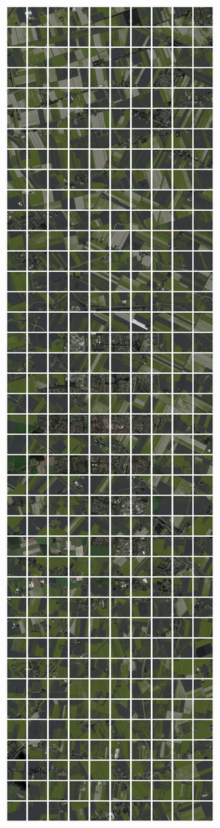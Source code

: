 <html>
<div>
<img src="https://github.com/HakkaTjakka/NL_TILE_MAP/blob/main/18/620/-1064/r.6200.-10640.png" height="44" width="44">
<img src="https://github.com/HakkaTjakka/NL_TILE_MAP/blob/main/18/620/-1064/r.6201.-10640.png" height="44" width="44">
<img src="https://github.com/HakkaTjakka/NL_TILE_MAP/blob/main/18/620/-1064/r.6202.-10640.png" height="44" width="44">
<img src="https://github.com/HakkaTjakka/NL_TILE_MAP/blob/main/18/620/-1064/r.6203.-10640.png" height="44" width="44">
<img src="https://github.com/HakkaTjakka/NL_TILE_MAP/blob/main/18/620/-1064/r.6204.-10640.png" height="44" width="44">
<img src="https://github.com/HakkaTjakka/NL_TILE_MAP/blob/main/18/620/-1064/r.6205.-10640.png" height="44" width="44">
<img src="https://github.com/HakkaTjakka/NL_TILE_MAP/blob/main/18/620/-1064/r.6206.-10640.png" height="44" width="44">
<img src="https://github.com/HakkaTjakka/NL_TILE_MAP/blob/main/18/620/-1064/r.6207.-10640.png" height="44" width="44">
<img src="https://github.com/HakkaTjakka/NL_TILE_MAP/blob/main/18/620/-1064/r.6208.-10640.png" height="44" width="44">
<img src="https://github.com/HakkaTjakka/NL_TILE_MAP/blob/main/18/620/-1064/r.6209.-10640.png" height="44" width="44">
<img src="https://github.com/HakkaTjakka/NL_TILE_MAP/blob/main/18/621/-1064/r.6210.-10640.png" height="44" width="44">
<img src="https://github.com/HakkaTjakka/NL_TILE_MAP/blob/main/18/621/-1064/r.6211.-10640.png" height="44" width="44">
<img src="https://github.com/HakkaTjakka/NL_TILE_MAP/blob/main/18/621/-1064/r.6212.-10640.png" height="44" width="44">
<img src="https://github.com/HakkaTjakka/NL_TILE_MAP/blob/main/18/621/-1064/r.6213.-10640.png" height="44" width="44">
<img src="https://github.com/HakkaTjakka/NL_TILE_MAP/blob/main/18/621/-1064/r.6214.-10640.png" height="44" width="44">
<img src="https://github.com/HakkaTjakka/NL_TILE_MAP/blob/main/18/621/-1064/r.6215.-10640.png" height="44" width="44">
<img src="https://github.com/HakkaTjakka/NL_TILE_MAP/blob/main/18/621/-1064/r.6216.-10640.png" height="44" width="44">
<img src="https://github.com/HakkaTjakka/NL_TILE_MAP/blob/main/18/621/-1064/r.6217.-10640.png" height="44" width="44">
<img src="https://github.com/HakkaTjakka/NL_TILE_MAP/blob/main/18/621/-1064/r.6218.-10640.png" height="44" width="44">
<img src="https://github.com/HakkaTjakka/NL_TILE_MAP/blob/main/18/621/-1064/r.6219.-10640.png" height="44" width="44">
<br>
<img src="https://github.com/HakkaTjakka/NL_TILE_MAP/blob/main/18/620/-1064/r.6200.-10639.png" height="44" width="44">
<img src="https://github.com/HakkaTjakka/NL_TILE_MAP/blob/main/18/620/-1064/r.6201.-10639.png" height="44" width="44">
<img src="https://github.com/HakkaTjakka/NL_TILE_MAP/blob/main/18/620/-1064/r.6202.-10639.png" height="44" width="44">
<img src="https://github.com/HakkaTjakka/NL_TILE_MAP/blob/main/18/620/-1064/r.6203.-10639.png" height="44" width="44">
<img src="https://github.com/HakkaTjakka/NL_TILE_MAP/blob/main/18/620/-1064/r.6204.-10639.png" height="44" width="44">
<img src="https://github.com/HakkaTjakka/NL_TILE_MAP/blob/main/18/620/-1064/r.6205.-10639.png" height="44" width="44">
<img src="https://github.com/HakkaTjakka/NL_TILE_MAP/blob/main/18/620/-1064/r.6206.-10639.png" height="44" width="44">
<img src="https://github.com/HakkaTjakka/NL_TILE_MAP/blob/main/18/620/-1064/r.6207.-10639.png" height="44" width="44">
<img src="https://github.com/HakkaTjakka/NL_TILE_MAP/blob/main/18/620/-1064/r.6208.-10639.png" height="44" width="44">
<img src="https://github.com/HakkaTjakka/NL_TILE_MAP/blob/main/18/620/-1064/r.6209.-10639.png" height="44" width="44">
<img src="https://github.com/HakkaTjakka/NL_TILE_MAP/blob/main/18/621/-1064/r.6210.-10639.png" height="44" width="44">
<img src="https://github.com/HakkaTjakka/NL_TILE_MAP/blob/main/18/621/-1064/r.6211.-10639.png" height="44" width="44">
<img src="https://github.com/HakkaTjakka/NL_TILE_MAP/blob/main/18/621/-1064/r.6212.-10639.png" height="44" width="44">
<img src="https://github.com/HakkaTjakka/NL_TILE_MAP/blob/main/18/621/-1064/r.6213.-10639.png" height="44" width="44">
<img src="https://github.com/HakkaTjakka/NL_TILE_MAP/blob/main/18/621/-1064/r.6214.-10639.png" height="44" width="44">
<img src="https://github.com/HakkaTjakka/NL_TILE_MAP/blob/main/18/621/-1064/r.6215.-10639.png" height="44" width="44">
<img src="https://github.com/HakkaTjakka/NL_TILE_MAP/blob/main/18/621/-1064/r.6216.-10639.png" height="44" width="44">
<img src="https://github.com/HakkaTjakka/NL_TILE_MAP/blob/main/18/621/-1064/r.6217.-10639.png" height="44" width="44">
<img src="https://github.com/HakkaTjakka/NL_TILE_MAP/blob/main/18/621/-1064/r.6218.-10639.png" height="44" width="44">
<img src="https://github.com/HakkaTjakka/NL_TILE_MAP/blob/main/18/621/-1064/r.6219.-10639.png" height="44" width="44">
<br>
<img src="https://github.com/HakkaTjakka/NL_TILE_MAP/blob/main/18/620/-1064/r.6200.-10638.png" height="44" width="44">
<img src="https://github.com/HakkaTjakka/NL_TILE_MAP/blob/main/18/620/-1064/r.6201.-10638.png" height="44" width="44">
<img src="https://github.com/HakkaTjakka/NL_TILE_MAP/blob/main/18/620/-1064/r.6202.-10638.png" height="44" width="44">
<img src="https://github.com/HakkaTjakka/NL_TILE_MAP/blob/main/18/620/-1064/r.6203.-10638.png" height="44" width="44">
<img src="https://github.com/HakkaTjakka/NL_TILE_MAP/blob/main/18/620/-1064/r.6204.-10638.png" height="44" width="44">
<img src="https://github.com/HakkaTjakka/NL_TILE_MAP/blob/main/18/620/-1064/r.6205.-10638.png" height="44" width="44">
<img src="https://github.com/HakkaTjakka/NL_TILE_MAP/blob/main/18/620/-1064/r.6206.-10638.png" height="44" width="44">
<img src="https://github.com/HakkaTjakka/NL_TILE_MAP/blob/main/18/620/-1064/r.6207.-10638.png" height="44" width="44">
<img src="https://github.com/HakkaTjakka/NL_TILE_MAP/blob/main/18/620/-1064/r.6208.-10638.png" height="44" width="44">
<img src="https://github.com/HakkaTjakka/NL_TILE_MAP/blob/main/18/620/-1064/r.6209.-10638.png" height="44" width="44">
<img src="https://github.com/HakkaTjakka/NL_TILE_MAP/blob/main/18/621/-1064/r.6210.-10638.png" height="44" width="44">
<img src="https://github.com/HakkaTjakka/NL_TILE_MAP/blob/main/18/621/-1064/r.6211.-10638.png" height="44" width="44">
<img src="https://github.com/HakkaTjakka/NL_TILE_MAP/blob/main/18/621/-1064/r.6212.-10638.png" height="44" width="44">
<img src="https://github.com/HakkaTjakka/NL_TILE_MAP/blob/main/18/621/-1064/r.6213.-10638.png" height="44" width="44">
<img src="https://github.com/HakkaTjakka/NL_TILE_MAP/blob/main/18/621/-1064/r.6214.-10638.png" height="44" width="44">
<img src="https://github.com/HakkaTjakka/NL_TILE_MAP/blob/main/18/621/-1064/r.6215.-10638.png" height="44" width="44">
<img src="https://github.com/HakkaTjakka/NL_TILE_MAP/blob/main/18/621/-1064/r.6216.-10638.png" height="44" width="44">
<img src="https://github.com/HakkaTjakka/NL_TILE_MAP/blob/main/18/621/-1064/r.6217.-10638.png" height="44" width="44">
<img src="https://github.com/HakkaTjakka/NL_TILE_MAP/blob/main/18/621/-1064/r.6218.-10638.png" height="44" width="44">
<img src="https://github.com/HakkaTjakka/NL_TILE_MAP/blob/main/18/621/-1064/r.6219.-10638.png" height="44" width="44">
<br>
<img src="https://github.com/HakkaTjakka/NL_TILE_MAP/blob/main/18/620/-1064/r.6200.-10637.png" height="44" width="44">
<img src="https://github.com/HakkaTjakka/NL_TILE_MAP/blob/main/18/620/-1064/r.6201.-10637.png" height="44" width="44">
<img src="https://github.com/HakkaTjakka/NL_TILE_MAP/blob/main/18/620/-1064/r.6202.-10637.png" height="44" width="44">
<img src="https://github.com/HakkaTjakka/NL_TILE_MAP/blob/main/18/620/-1064/r.6203.-10637.png" height="44" width="44">
<img src="https://github.com/HakkaTjakka/NL_TILE_MAP/blob/main/18/620/-1064/r.6204.-10637.png" height="44" width="44">
<img src="https://github.com/HakkaTjakka/NL_TILE_MAP/blob/main/18/620/-1064/r.6205.-10637.png" height="44" width="44">
<img src="https://github.com/HakkaTjakka/NL_TILE_MAP/blob/main/18/620/-1064/r.6206.-10637.png" height="44" width="44">
<img src="https://github.com/HakkaTjakka/NL_TILE_MAP/blob/main/18/620/-1064/r.6207.-10637.png" height="44" width="44">
<img src="https://github.com/HakkaTjakka/NL_TILE_MAP/blob/main/18/620/-1064/r.6208.-10637.png" height="44" width="44">
<img src="https://github.com/HakkaTjakka/NL_TILE_MAP/blob/main/18/620/-1064/r.6209.-10637.png" height="44" width="44">
<img src="https://github.com/HakkaTjakka/NL_TILE_MAP/blob/main/18/621/-1064/r.6210.-10637.png" height="44" width="44">
<img src="https://github.com/HakkaTjakka/NL_TILE_MAP/blob/main/18/621/-1064/r.6211.-10637.png" height="44" width="44">
<img src="https://github.com/HakkaTjakka/NL_TILE_MAP/blob/main/18/621/-1064/r.6212.-10637.png" height="44" width="44">
<img src="https://github.com/HakkaTjakka/NL_TILE_MAP/blob/main/18/621/-1064/r.6213.-10637.png" height="44" width="44">
<img src="https://github.com/HakkaTjakka/NL_TILE_MAP/blob/main/18/621/-1064/r.6214.-10637.png" height="44" width="44">
<img src="https://github.com/HakkaTjakka/NL_TILE_MAP/blob/main/18/621/-1064/r.6215.-10637.png" height="44" width="44">
<img src="https://github.com/HakkaTjakka/NL_TILE_MAP/blob/main/18/621/-1064/r.6216.-10637.png" height="44" width="44">
<img src="https://github.com/HakkaTjakka/NL_TILE_MAP/blob/main/18/621/-1064/r.6217.-10637.png" height="44" width="44">
<img src="https://github.com/HakkaTjakka/NL_TILE_MAP/blob/main/18/621/-1064/r.6218.-10637.png" height="44" width="44">
<img src="https://github.com/HakkaTjakka/NL_TILE_MAP/blob/main/18/621/-1064/r.6219.-10637.png" height="44" width="44">
<br>
<img src="https://github.com/HakkaTjakka/NL_TILE_MAP/blob/main/18/620/-1064/r.6200.-10636.png" height="44" width="44">
<img src="https://github.com/HakkaTjakka/NL_TILE_MAP/blob/main/18/620/-1064/r.6201.-10636.png" height="44" width="44">
<img src="https://github.com/HakkaTjakka/NL_TILE_MAP/blob/main/18/620/-1064/r.6202.-10636.png" height="44" width="44">
<img src="https://github.com/HakkaTjakka/NL_TILE_MAP/blob/main/18/620/-1064/r.6203.-10636.png" height="44" width="44">
<img src="https://github.com/HakkaTjakka/NL_TILE_MAP/blob/main/18/620/-1064/r.6204.-10636.png" height="44" width="44">
<img src="https://github.com/HakkaTjakka/NL_TILE_MAP/blob/main/18/620/-1064/r.6205.-10636.png" height="44" width="44">
<img src="https://github.com/HakkaTjakka/NL_TILE_MAP/blob/main/18/620/-1064/r.6206.-10636.png" height="44" width="44">
<img src="https://github.com/HakkaTjakka/NL_TILE_MAP/blob/main/18/620/-1064/r.6207.-10636.png" height="44" width="44">
<img src="https://github.com/HakkaTjakka/NL_TILE_MAP/blob/main/18/620/-1064/r.6208.-10636.png" height="44" width="44">
<img src="https://github.com/HakkaTjakka/NL_TILE_MAP/blob/main/18/620/-1064/r.6209.-10636.png" height="44" width="44">
<img src="https://github.com/HakkaTjakka/NL_TILE_MAP/blob/main/18/621/-1064/r.6210.-10636.png" height="44" width="44">
<img src="https://github.com/HakkaTjakka/NL_TILE_MAP/blob/main/18/621/-1064/r.6211.-10636.png" height="44" width="44">
<img src="https://github.com/HakkaTjakka/NL_TILE_MAP/blob/main/18/621/-1064/r.6212.-10636.png" height="44" width="44">
<img src="https://github.com/HakkaTjakka/NL_TILE_MAP/blob/main/18/621/-1064/r.6213.-10636.png" height="44" width="44">
<img src="https://github.com/HakkaTjakka/NL_TILE_MAP/blob/main/18/621/-1064/r.6214.-10636.png" height="44" width="44">
<img src="https://github.com/HakkaTjakka/NL_TILE_MAP/blob/main/18/621/-1064/r.6215.-10636.png" height="44" width="44">
<img src="https://github.com/HakkaTjakka/NL_TILE_MAP/blob/main/18/621/-1064/r.6216.-10636.png" height="44" width="44">
<img src="https://github.com/HakkaTjakka/NL_TILE_MAP/blob/main/18/621/-1064/r.6217.-10636.png" height="44" width="44">
<img src="https://github.com/HakkaTjakka/NL_TILE_MAP/blob/main/18/621/-1064/r.6218.-10636.png" height="44" width="44">
<img src="https://github.com/HakkaTjakka/NL_TILE_MAP/blob/main/18/621/-1064/r.6219.-10636.png" height="44" width="44">
<br>
<img src="https://github.com/HakkaTjakka/NL_TILE_MAP/blob/main/18/620/-1064/r.6200.-10635.png" height="44" width="44">
<img src="https://github.com/HakkaTjakka/NL_TILE_MAP/blob/main/18/620/-1064/r.6201.-10635.png" height="44" width="44">
<img src="https://github.com/HakkaTjakka/NL_TILE_MAP/blob/main/18/620/-1064/r.6202.-10635.png" height="44" width="44">
<img src="https://github.com/HakkaTjakka/NL_TILE_MAP/blob/main/18/620/-1064/r.6203.-10635.png" height="44" width="44">
<img src="https://github.com/HakkaTjakka/NL_TILE_MAP/blob/main/18/620/-1064/r.6204.-10635.png" height="44" width="44">
<img src="https://github.com/HakkaTjakka/NL_TILE_MAP/blob/main/18/620/-1064/r.6205.-10635.png" height="44" width="44">
<img src="https://github.com/HakkaTjakka/NL_TILE_MAP/blob/main/18/620/-1064/r.6206.-10635.png" height="44" width="44">
<img src="https://github.com/HakkaTjakka/NL_TILE_MAP/blob/main/18/620/-1064/r.6207.-10635.png" height="44" width="44">
<img src="https://github.com/HakkaTjakka/NL_TILE_MAP/blob/main/18/620/-1064/r.6208.-10635.png" height="44" width="44">
<img src="https://github.com/HakkaTjakka/NL_TILE_MAP/blob/main/18/620/-1064/r.6209.-10635.png" height="44" width="44">
<img src="https://github.com/HakkaTjakka/NL_TILE_MAP/blob/main/18/621/-1064/r.6210.-10635.png" height="44" width="44">
<img src="https://github.com/HakkaTjakka/NL_TILE_MAP/blob/main/18/621/-1064/r.6211.-10635.png" height="44" width="44">
<img src="https://github.com/HakkaTjakka/NL_TILE_MAP/blob/main/18/621/-1064/r.6212.-10635.png" height="44" width="44">
<img src="https://github.com/HakkaTjakka/NL_TILE_MAP/blob/main/18/621/-1064/r.6213.-10635.png" height="44" width="44">
<img src="https://github.com/HakkaTjakka/NL_TILE_MAP/blob/main/18/621/-1064/r.6214.-10635.png" height="44" width="44">
<img src="https://github.com/HakkaTjakka/NL_TILE_MAP/blob/main/18/621/-1064/r.6215.-10635.png" height="44" width="44">
<img src="https://github.com/HakkaTjakka/NL_TILE_MAP/blob/main/18/621/-1064/r.6216.-10635.png" height="44" width="44">
<img src="https://github.com/HakkaTjakka/NL_TILE_MAP/blob/main/18/621/-1064/r.6217.-10635.png" height="44" width="44">
<img src="https://github.com/HakkaTjakka/NL_TILE_MAP/blob/main/18/621/-1064/r.6218.-10635.png" height="44" width="44">
<img src="https://github.com/HakkaTjakka/NL_TILE_MAP/blob/main/18/621/-1064/r.6219.-10635.png" height="44" width="44">
<br>
<img src="https://github.com/HakkaTjakka/NL_TILE_MAP/blob/main/18/620/-1064/r.6200.-10634.png" height="44" width="44">
<img src="https://github.com/HakkaTjakka/NL_TILE_MAP/blob/main/18/620/-1064/r.6201.-10634.png" height="44" width="44">
<img src="https://github.com/HakkaTjakka/NL_TILE_MAP/blob/main/18/620/-1064/r.6202.-10634.png" height="44" width="44">
<img src="https://github.com/HakkaTjakka/NL_TILE_MAP/blob/main/18/620/-1064/r.6203.-10634.png" height="44" width="44">
<img src="https://github.com/HakkaTjakka/NL_TILE_MAP/blob/main/18/620/-1064/r.6204.-10634.png" height="44" width="44">
<img src="https://github.com/HakkaTjakka/NL_TILE_MAP/blob/main/18/620/-1064/r.6205.-10634.png" height="44" width="44">
<img src="https://github.com/HakkaTjakka/NL_TILE_MAP/blob/main/18/620/-1064/r.6206.-10634.png" height="44" width="44">
<img src="https://github.com/HakkaTjakka/NL_TILE_MAP/blob/main/18/620/-1064/r.6207.-10634.png" height="44" width="44">
<img src="https://github.com/HakkaTjakka/NL_TILE_MAP/blob/main/18/620/-1064/r.6208.-10634.png" height="44" width="44">
<img src="https://github.com/HakkaTjakka/NL_TILE_MAP/blob/main/18/620/-1064/r.6209.-10634.png" height="44" width="44">
<img src="https://github.com/HakkaTjakka/NL_TILE_MAP/blob/main/18/621/-1064/r.6210.-10634.png" height="44" width="44">
<img src="https://github.com/HakkaTjakka/NL_TILE_MAP/blob/main/18/621/-1064/r.6211.-10634.png" height="44" width="44">
<img src="https://github.com/HakkaTjakka/NL_TILE_MAP/blob/main/18/621/-1064/r.6212.-10634.png" height="44" width="44">
<img src="https://github.com/HakkaTjakka/NL_TILE_MAP/blob/main/18/621/-1064/r.6213.-10634.png" height="44" width="44">
<img src="https://github.com/HakkaTjakka/NL_TILE_MAP/blob/main/18/621/-1064/r.6214.-10634.png" height="44" width="44">
<img src="https://github.com/HakkaTjakka/NL_TILE_MAP/blob/main/18/621/-1064/r.6215.-10634.png" height="44" width="44">
<img src="https://github.com/HakkaTjakka/NL_TILE_MAP/blob/main/18/621/-1064/r.6216.-10634.png" height="44" width="44">
<img src="https://github.com/HakkaTjakka/NL_TILE_MAP/blob/main/18/621/-1064/r.6217.-10634.png" height="44" width="44">
<img src="https://github.com/HakkaTjakka/NL_TILE_MAP/blob/main/18/621/-1064/r.6218.-10634.png" height="44" width="44">
<img src="https://github.com/HakkaTjakka/NL_TILE_MAP/blob/main/18/621/-1064/r.6219.-10634.png" height="44" width="44">
<br>
<img src="https://github.com/HakkaTjakka/NL_TILE_MAP/blob/main/18/620/-1064/r.6200.-10633.png" height="44" width="44">
<img src="https://github.com/HakkaTjakka/NL_TILE_MAP/blob/main/18/620/-1064/r.6201.-10633.png" height="44" width="44">
<img src="https://github.com/HakkaTjakka/NL_TILE_MAP/blob/main/18/620/-1064/r.6202.-10633.png" height="44" width="44">
<img src="https://github.com/HakkaTjakka/NL_TILE_MAP/blob/main/18/620/-1064/r.6203.-10633.png" height="44" width="44">
<img src="https://github.com/HakkaTjakka/NL_TILE_MAP/blob/main/18/620/-1064/r.6204.-10633.png" height="44" width="44">
<img src="https://github.com/HakkaTjakka/NL_TILE_MAP/blob/main/18/620/-1064/r.6205.-10633.png" height="44" width="44">
<img src="https://github.com/HakkaTjakka/NL_TILE_MAP/blob/main/18/620/-1064/r.6206.-10633.png" height="44" width="44">
<img src="https://github.com/HakkaTjakka/NL_TILE_MAP/blob/main/18/620/-1064/r.6207.-10633.png" height="44" width="44">
<img src="https://github.com/HakkaTjakka/NL_TILE_MAP/blob/main/18/620/-1064/r.6208.-10633.png" height="44" width="44">
<img src="https://github.com/HakkaTjakka/NL_TILE_MAP/blob/main/18/620/-1064/r.6209.-10633.png" height="44" width="44">
<img src="https://github.com/HakkaTjakka/NL_TILE_MAP/blob/main/18/621/-1064/r.6210.-10633.png" height="44" width="44">
<img src="https://github.com/HakkaTjakka/NL_TILE_MAP/blob/main/18/621/-1064/r.6211.-10633.png" height="44" width="44">
<img src="https://github.com/HakkaTjakka/NL_TILE_MAP/blob/main/18/621/-1064/r.6212.-10633.png" height="44" width="44">
<img src="https://github.com/HakkaTjakka/NL_TILE_MAP/blob/main/18/621/-1064/r.6213.-10633.png" height="44" width="44">
<img src="https://github.com/HakkaTjakka/NL_TILE_MAP/blob/main/18/621/-1064/r.6214.-10633.png" height="44" width="44">
<img src="https://github.com/HakkaTjakka/NL_TILE_MAP/blob/main/18/621/-1064/r.6215.-10633.png" height="44" width="44">
<img src="https://github.com/HakkaTjakka/NL_TILE_MAP/blob/main/18/621/-1064/r.6216.-10633.png" height="44" width="44">
<img src="https://github.com/HakkaTjakka/NL_TILE_MAP/blob/main/18/621/-1064/r.6217.-10633.png" height="44" width="44">
<img src="https://github.com/HakkaTjakka/NL_TILE_MAP/blob/main/18/621/-1064/r.6218.-10633.png" height="44" width="44">
<img src="https://github.com/HakkaTjakka/NL_TILE_MAP/blob/main/18/621/-1064/r.6219.-10633.png" height="44" width="44">
<br>
<img src="https://github.com/HakkaTjakka/NL_TILE_MAP/blob/main/18/620/-1064/r.6200.-10632.png" height="44" width="44">
<img src="https://github.com/HakkaTjakka/NL_TILE_MAP/blob/main/18/620/-1064/r.6201.-10632.png" height="44" width="44">
<img src="https://github.com/HakkaTjakka/NL_TILE_MAP/blob/main/18/620/-1064/r.6202.-10632.png" height="44" width="44">
<img src="https://github.com/HakkaTjakka/NL_TILE_MAP/blob/main/18/620/-1064/r.6203.-10632.png" height="44" width="44">
<img src="https://github.com/HakkaTjakka/NL_TILE_MAP/blob/main/18/620/-1064/r.6204.-10632.png" height="44" width="44">
<img src="https://github.com/HakkaTjakka/NL_TILE_MAP/blob/main/18/620/-1064/r.6205.-10632.png" height="44" width="44">
<img src="https://github.com/HakkaTjakka/NL_TILE_MAP/blob/main/18/620/-1064/r.6206.-10632.png" height="44" width="44">
<img src="https://github.com/HakkaTjakka/NL_TILE_MAP/blob/main/18/620/-1064/r.6207.-10632.png" height="44" width="44">
<img src="https://github.com/HakkaTjakka/NL_TILE_MAP/blob/main/18/620/-1064/r.6208.-10632.png" height="44" width="44">
<img src="https://github.com/HakkaTjakka/NL_TILE_MAP/blob/main/18/620/-1064/r.6209.-10632.png" height="44" width="44">
<img src="https://github.com/HakkaTjakka/NL_TILE_MAP/blob/main/18/621/-1064/r.6210.-10632.png" height="44" width="44">
<img src="https://github.com/HakkaTjakka/NL_TILE_MAP/blob/main/18/621/-1064/r.6211.-10632.png" height="44" width="44">
<img src="https://github.com/HakkaTjakka/NL_TILE_MAP/blob/main/18/621/-1064/r.6212.-10632.png" height="44" width="44">
<img src="https://github.com/HakkaTjakka/NL_TILE_MAP/blob/main/18/621/-1064/r.6213.-10632.png" height="44" width="44">
<img src="https://github.com/HakkaTjakka/NL_TILE_MAP/blob/main/18/621/-1064/r.6214.-10632.png" height="44" width="44">
<img src="https://github.com/HakkaTjakka/NL_TILE_MAP/blob/main/18/621/-1064/r.6215.-10632.png" height="44" width="44">
<img src="https://github.com/HakkaTjakka/NL_TILE_MAP/blob/main/18/621/-1064/r.6216.-10632.png" height="44" width="44">
<img src="https://github.com/HakkaTjakka/NL_TILE_MAP/blob/main/18/621/-1064/r.6217.-10632.png" height="44" width="44">
<img src="https://github.com/HakkaTjakka/NL_TILE_MAP/blob/main/18/621/-1064/r.6218.-10632.png" height="44" width="44">
<img src="https://github.com/HakkaTjakka/NL_TILE_MAP/blob/main/18/621/-1064/r.6219.-10632.png" height="44" width="44">
<br>
<img src="https://github.com/HakkaTjakka/NL_TILE_MAP/blob/main/18/620/-1064/r.6200.-10631.png" height="44" width="44">
<img src="https://github.com/HakkaTjakka/NL_TILE_MAP/blob/main/18/620/-1064/r.6201.-10631.png" height="44" width="44">
<img src="https://github.com/HakkaTjakka/NL_TILE_MAP/blob/main/18/620/-1064/r.6202.-10631.png" height="44" width="44">
<img src="https://github.com/HakkaTjakka/NL_TILE_MAP/blob/main/18/620/-1064/r.6203.-10631.png" height="44" width="44">
<img src="https://github.com/HakkaTjakka/NL_TILE_MAP/blob/main/18/620/-1064/r.6204.-10631.png" height="44" width="44">
<img src="https://github.com/HakkaTjakka/NL_TILE_MAP/blob/main/18/620/-1064/r.6205.-10631.png" height="44" width="44">
<img src="https://github.com/HakkaTjakka/NL_TILE_MAP/blob/main/18/620/-1064/r.6206.-10631.png" height="44" width="44">
<img src="https://github.com/HakkaTjakka/NL_TILE_MAP/blob/main/18/620/-1064/r.6207.-10631.png" height="44" width="44">
<img src="https://github.com/HakkaTjakka/NL_TILE_MAP/blob/main/18/620/-1064/r.6208.-10631.png" height="44" width="44">
<img src="https://github.com/HakkaTjakka/NL_TILE_MAP/blob/main/18/620/-1064/r.6209.-10631.png" height="44" width="44">
<img src="https://github.com/HakkaTjakka/NL_TILE_MAP/blob/main/18/621/-1064/r.6210.-10631.png" height="44" width="44">
<img src="https://github.com/HakkaTjakka/NL_TILE_MAP/blob/main/18/621/-1064/r.6211.-10631.png" height="44" width="44">
<img src="https://github.com/HakkaTjakka/NL_TILE_MAP/blob/main/18/621/-1064/r.6212.-10631.png" height="44" width="44">
<img src="https://github.com/HakkaTjakka/NL_TILE_MAP/blob/main/18/621/-1064/r.6213.-10631.png" height="44" width="44">
<img src="https://github.com/HakkaTjakka/NL_TILE_MAP/blob/main/18/621/-1064/r.6214.-10631.png" height="44" width="44">
<img src="https://github.com/HakkaTjakka/NL_TILE_MAP/blob/main/18/621/-1064/r.6215.-10631.png" height="44" width="44">
<img src="https://github.com/HakkaTjakka/NL_TILE_MAP/blob/main/18/621/-1064/r.6216.-10631.png" height="44" width="44">
<img src="https://github.com/HakkaTjakka/NL_TILE_MAP/blob/main/18/621/-1064/r.6217.-10631.png" height="44" width="44">
<img src="https://github.com/HakkaTjakka/NL_TILE_MAP/blob/main/18/621/-1064/r.6218.-10631.png" height="44" width="44">
<img src="https://github.com/HakkaTjakka/NL_TILE_MAP/blob/main/18/621/-1064/r.6219.-10631.png" height="44" width="44">
<br>
<img src="https://github.com/HakkaTjakka/NL_TILE_MAP/blob/main/18/620/-1063/r.6200.-10630.png" height="44" width="44">
<img src="https://github.com/HakkaTjakka/NL_TILE_MAP/blob/main/18/620/-1063/r.6201.-10630.png" height="44" width="44">
<img src="https://github.com/HakkaTjakka/NL_TILE_MAP/blob/main/18/620/-1063/r.6202.-10630.png" height="44" width="44">
<img src="https://github.com/HakkaTjakka/NL_TILE_MAP/blob/main/18/620/-1063/r.6203.-10630.png" height="44" width="44">
<img src="https://github.com/HakkaTjakka/NL_TILE_MAP/blob/main/18/620/-1063/r.6204.-10630.png" height="44" width="44">
<img src="https://github.com/HakkaTjakka/NL_TILE_MAP/blob/main/18/620/-1063/r.6205.-10630.png" height="44" width="44">
<img src="https://github.com/HakkaTjakka/NL_TILE_MAP/blob/main/18/620/-1063/r.6206.-10630.png" height="44" width="44">
<img src="https://github.com/HakkaTjakka/NL_TILE_MAP/blob/main/18/620/-1063/r.6207.-10630.png" height="44" width="44">
<img src="https://github.com/HakkaTjakka/NL_TILE_MAP/blob/main/18/620/-1063/r.6208.-10630.png" height="44" width="44">
<img src="https://github.com/HakkaTjakka/NL_TILE_MAP/blob/main/18/620/-1063/r.6209.-10630.png" height="44" width="44">
<img src="https://github.com/HakkaTjakka/NL_TILE_MAP/blob/main/18/621/-1063/r.6210.-10630.png" height="44" width="44">
<img src="https://github.com/HakkaTjakka/NL_TILE_MAP/blob/main/18/621/-1063/r.6211.-10630.png" height="44" width="44">
<img src="https://github.com/HakkaTjakka/NL_TILE_MAP/blob/main/18/621/-1063/r.6212.-10630.png" height="44" width="44">
<img src="https://github.com/HakkaTjakka/NL_TILE_MAP/blob/main/18/621/-1063/r.6213.-10630.png" height="44" width="44">
<img src="https://github.com/HakkaTjakka/NL_TILE_MAP/blob/main/18/621/-1063/r.6214.-10630.png" height="44" width="44">
<img src="https://github.com/HakkaTjakka/NL_TILE_MAP/blob/main/18/621/-1063/r.6215.-10630.png" height="44" width="44">
<img src="https://github.com/HakkaTjakka/NL_TILE_MAP/blob/main/18/621/-1063/r.6216.-10630.png" height="44" width="44">
<img src="https://github.com/HakkaTjakka/NL_TILE_MAP/blob/main/18/621/-1063/r.6217.-10630.png" height="44" width="44">
<img src="https://github.com/HakkaTjakka/NL_TILE_MAP/blob/main/18/621/-1063/r.6218.-10630.png" height="44" width="44">
<img src="https://github.com/HakkaTjakka/NL_TILE_MAP/blob/main/18/621/-1063/r.6219.-10630.png" height="44" width="44">
<br>
<img src="https://github.com/HakkaTjakka/NL_TILE_MAP/blob/main/18/620/-1063/r.6200.-10629.png" height="44" width="44">
<img src="https://github.com/HakkaTjakka/NL_TILE_MAP/blob/main/18/620/-1063/r.6201.-10629.png" height="44" width="44">
<img src="https://github.com/HakkaTjakka/NL_TILE_MAP/blob/main/18/620/-1063/r.6202.-10629.png" height="44" width="44">
<img src="https://github.com/HakkaTjakka/NL_TILE_MAP/blob/main/18/620/-1063/r.6203.-10629.png" height="44" width="44">
<img src="https://github.com/HakkaTjakka/NL_TILE_MAP/blob/main/18/620/-1063/r.6204.-10629.png" height="44" width="44">
<img src="https://github.com/HakkaTjakka/NL_TILE_MAP/blob/main/18/620/-1063/r.6205.-10629.png" height="44" width="44">
<img src="https://github.com/HakkaTjakka/NL_TILE_MAP/blob/main/18/620/-1063/r.6206.-10629.png" height="44" width="44">
<img src="https://github.com/HakkaTjakka/NL_TILE_MAP/blob/main/18/620/-1063/r.6207.-10629.png" height="44" width="44">
<img src="https://github.com/HakkaTjakka/NL_TILE_MAP/blob/main/18/620/-1063/r.6208.-10629.png" height="44" width="44">
<img src="https://github.com/HakkaTjakka/NL_TILE_MAP/blob/main/18/620/-1063/r.6209.-10629.png" height="44" width="44">
<img src="https://github.com/HakkaTjakka/NL_TILE_MAP/blob/main/18/621/-1063/r.6210.-10629.png" height="44" width="44">
<img src="https://github.com/HakkaTjakka/NL_TILE_MAP/blob/main/18/621/-1063/r.6211.-10629.png" height="44" width="44">
<img src="https://github.com/HakkaTjakka/NL_TILE_MAP/blob/main/18/621/-1063/r.6212.-10629.png" height="44" width="44">
<img src="https://github.com/HakkaTjakka/NL_TILE_MAP/blob/main/18/621/-1063/r.6213.-10629.png" height="44" width="44">
<img src="https://github.com/HakkaTjakka/NL_TILE_MAP/blob/main/18/621/-1063/r.6214.-10629.png" height="44" width="44">
<img src="https://github.com/HakkaTjakka/NL_TILE_MAP/blob/main/18/621/-1063/r.6215.-10629.png" height="44" width="44">
<img src="https://github.com/HakkaTjakka/NL_TILE_MAP/blob/main/18/621/-1063/r.6216.-10629.png" height="44" width="44">
<img src="https://github.com/HakkaTjakka/NL_TILE_MAP/blob/main/18/621/-1063/r.6217.-10629.png" height="44" width="44">
<img src="https://github.com/HakkaTjakka/NL_TILE_MAP/blob/main/18/621/-1063/r.6218.-10629.png" height="44" width="44">
<img src="https://github.com/HakkaTjakka/NL_TILE_MAP/blob/main/18/621/-1063/r.6219.-10629.png" height="44" width="44">
<br>
<img src="https://github.com/HakkaTjakka/NL_TILE_MAP/blob/main/18/620/-1063/r.6200.-10628.png" height="44" width="44">
<img src="https://github.com/HakkaTjakka/NL_TILE_MAP/blob/main/18/620/-1063/r.6201.-10628.png" height="44" width="44">
<img src="https://github.com/HakkaTjakka/NL_TILE_MAP/blob/main/18/620/-1063/r.6202.-10628.png" height="44" width="44">
<img src="https://github.com/HakkaTjakka/NL_TILE_MAP/blob/main/18/620/-1063/r.6203.-10628.png" height="44" width="44">
<img src="https://github.com/HakkaTjakka/NL_TILE_MAP/blob/main/18/620/-1063/r.6204.-10628.png" height="44" width="44">
<img src="https://github.com/HakkaTjakka/NL_TILE_MAP/blob/main/18/620/-1063/r.6205.-10628.png" height="44" width="44">
<img src="https://github.com/HakkaTjakka/NL_TILE_MAP/blob/main/18/620/-1063/r.6206.-10628.png" height="44" width="44">
<img src="https://github.com/HakkaTjakka/NL_TILE_MAP/blob/main/18/620/-1063/r.6207.-10628.png" height="44" width="44">
<img src="https://github.com/HakkaTjakka/NL_TILE_MAP/blob/main/18/620/-1063/r.6208.-10628.png" height="44" width="44">
<img src="https://github.com/HakkaTjakka/NL_TILE_MAP/blob/main/18/620/-1063/r.6209.-10628.png" height="44" width="44">
<img src="https://github.com/HakkaTjakka/NL_TILE_MAP/blob/main/18/621/-1063/r.6210.-10628.png" height="44" width="44">
<img src="https://github.com/HakkaTjakka/NL_TILE_MAP/blob/main/18/621/-1063/r.6211.-10628.png" height="44" width="44">
<img src="https://github.com/HakkaTjakka/NL_TILE_MAP/blob/main/18/621/-1063/r.6212.-10628.png" height="44" width="44">
<img src="https://github.com/HakkaTjakka/NL_TILE_MAP/blob/main/18/621/-1063/r.6213.-10628.png" height="44" width="44">
<img src="https://github.com/HakkaTjakka/NL_TILE_MAP/blob/main/18/621/-1063/r.6214.-10628.png" height="44" width="44">
<img src="https://github.com/HakkaTjakka/NL_TILE_MAP/blob/main/18/621/-1063/r.6215.-10628.png" height="44" width="44">
<img src="https://github.com/HakkaTjakka/NL_TILE_MAP/blob/main/18/621/-1063/r.6216.-10628.png" height="44" width="44">
<img src="https://github.com/HakkaTjakka/NL_TILE_MAP/blob/main/18/621/-1063/r.6217.-10628.png" height="44" width="44">
<img src="https://github.com/HakkaTjakka/NL_TILE_MAP/blob/main/18/621/-1063/r.6218.-10628.png" height="44" width="44">
<img src="https://github.com/HakkaTjakka/NL_TILE_MAP/blob/main/18/621/-1063/r.6219.-10628.png" height="44" width="44">
<br>
<img src="https://github.com/HakkaTjakka/NL_TILE_MAP/blob/main/18/620/-1063/r.6200.-10627.png" height="44" width="44">
<img src="https://github.com/HakkaTjakka/NL_TILE_MAP/blob/main/18/620/-1063/r.6201.-10627.png" height="44" width="44">
<img src="https://github.com/HakkaTjakka/NL_TILE_MAP/blob/main/18/620/-1063/r.6202.-10627.png" height="44" width="44">
<img src="https://github.com/HakkaTjakka/NL_TILE_MAP/blob/main/18/620/-1063/r.6203.-10627.png" height="44" width="44">
<img src="https://github.com/HakkaTjakka/NL_TILE_MAP/blob/main/18/620/-1063/r.6204.-10627.png" height="44" width="44">
<img src="https://github.com/HakkaTjakka/NL_TILE_MAP/blob/main/18/620/-1063/r.6205.-10627.png" height="44" width="44">
<img src="https://github.com/HakkaTjakka/NL_TILE_MAP/blob/main/18/620/-1063/r.6206.-10627.png" height="44" width="44">
<img src="https://github.com/HakkaTjakka/NL_TILE_MAP/blob/main/18/620/-1063/r.6207.-10627.png" height="44" width="44">
<img src="https://github.com/HakkaTjakka/NL_TILE_MAP/blob/main/18/620/-1063/r.6208.-10627.png" height="44" width="44">
<img src="https://github.com/HakkaTjakka/NL_TILE_MAP/blob/main/18/620/-1063/r.6209.-10627.png" height="44" width="44">
<img src="https://github.com/HakkaTjakka/NL_TILE_MAP/blob/main/18/621/-1063/r.6210.-10627.png" height="44" width="44">
<img src="https://github.com/HakkaTjakka/NL_TILE_MAP/blob/main/18/621/-1063/r.6211.-10627.png" height="44" width="44">
<img src="https://github.com/HakkaTjakka/NL_TILE_MAP/blob/main/18/621/-1063/r.6212.-10627.png" height="44" width="44">
<img src="https://github.com/HakkaTjakka/NL_TILE_MAP/blob/main/18/621/-1063/r.6213.-10627.png" height="44" width="44">
<img src="https://github.com/HakkaTjakka/NL_TILE_MAP/blob/main/18/621/-1063/r.6214.-10627.png" height="44" width="44">
<img src="https://github.com/HakkaTjakka/NL_TILE_MAP/blob/main/18/621/-1063/r.6215.-10627.png" height="44" width="44">
<img src="https://github.com/HakkaTjakka/NL_TILE_MAP/blob/main/18/621/-1063/r.6216.-10627.png" height="44" width="44">
<img src="https://github.com/HakkaTjakka/NL_TILE_MAP/blob/main/18/621/-1063/r.6217.-10627.png" height="44" width="44">
<img src="https://github.com/HakkaTjakka/NL_TILE_MAP/blob/main/18/621/-1063/r.6218.-10627.png" height="44" width="44">
<img src="https://github.com/HakkaTjakka/NL_TILE_MAP/blob/main/18/621/-1063/r.6219.-10627.png" height="44" width="44">
<br>
<img src="https://github.com/HakkaTjakka/NL_TILE_MAP/blob/main/18/620/-1063/r.6200.-10626.png" height="44" width="44">
<img src="https://github.com/HakkaTjakka/NL_TILE_MAP/blob/main/18/620/-1063/r.6201.-10626.png" height="44" width="44">
<img src="https://github.com/HakkaTjakka/NL_TILE_MAP/blob/main/18/620/-1063/r.6202.-10626.png" height="44" width="44">
<img src="https://github.com/HakkaTjakka/NL_TILE_MAP/blob/main/18/620/-1063/r.6203.-10626.png" height="44" width="44">
<img src="https://github.com/HakkaTjakka/NL_TILE_MAP/blob/main/18/620/-1063/r.6204.-10626.png" height="44" width="44">
<img src="https://github.com/HakkaTjakka/NL_TILE_MAP/blob/main/18/620/-1063/r.6205.-10626.png" height="44" width="44">
<img src="https://github.com/HakkaTjakka/NL_TILE_MAP/blob/main/18/620/-1063/r.6206.-10626.png" height="44" width="44">
<img src="https://github.com/HakkaTjakka/NL_TILE_MAP/blob/main/18/620/-1063/r.6207.-10626.png" height="44" width="44">
<img src="https://github.com/HakkaTjakka/NL_TILE_MAP/blob/main/18/620/-1063/r.6208.-10626.png" height="44" width="44">
<img src="https://github.com/HakkaTjakka/NL_TILE_MAP/blob/main/18/620/-1063/r.6209.-10626.png" height="44" width="44">
<img src="https://github.com/HakkaTjakka/NL_TILE_MAP/blob/main/18/621/-1063/r.6210.-10626.png" height="44" width="44">
<img src="https://github.com/HakkaTjakka/NL_TILE_MAP/blob/main/18/621/-1063/r.6211.-10626.png" height="44" width="44">
<img src="https://github.com/HakkaTjakka/NL_TILE_MAP/blob/main/18/621/-1063/r.6212.-10626.png" height="44" width="44">
<img src="https://github.com/HakkaTjakka/NL_TILE_MAP/blob/main/18/621/-1063/r.6213.-10626.png" height="44" width="44">
<img src="https://github.com/HakkaTjakka/NL_TILE_MAP/blob/main/18/621/-1063/r.6214.-10626.png" height="44" width="44">
<img src="https://github.com/HakkaTjakka/NL_TILE_MAP/blob/main/18/621/-1063/r.6215.-10626.png" height="44" width="44">
<img src="https://github.com/HakkaTjakka/NL_TILE_MAP/blob/main/18/621/-1063/r.6216.-10626.png" height="44" width="44">
<img src="https://github.com/HakkaTjakka/NL_TILE_MAP/blob/main/18/621/-1063/r.6217.-10626.png" height="44" width="44">
<img src="https://github.com/HakkaTjakka/NL_TILE_MAP/blob/main/18/621/-1063/r.6218.-10626.png" height="44" width="44">
<img src="https://github.com/HakkaTjakka/NL_TILE_MAP/blob/main/18/621/-1063/r.6219.-10626.png" height="44" width="44">
<br>
<img src="https://github.com/HakkaTjakka/NL_TILE_MAP/blob/main/18/620/-1063/r.6200.-10625.png" height="44" width="44">
<img src="https://github.com/HakkaTjakka/NL_TILE_MAP/blob/main/18/620/-1063/r.6201.-10625.png" height="44" width="44">
<img src="https://github.com/HakkaTjakka/NL_TILE_MAP/blob/main/18/620/-1063/r.6202.-10625.png" height="44" width="44">
<img src="https://github.com/HakkaTjakka/NL_TILE_MAP/blob/main/18/620/-1063/r.6203.-10625.png" height="44" width="44">
<img src="https://github.com/HakkaTjakka/NL_TILE_MAP/blob/main/18/620/-1063/r.6204.-10625.png" height="44" width="44">
<img src="https://github.com/HakkaTjakka/NL_TILE_MAP/blob/main/18/620/-1063/r.6205.-10625.png" height="44" width="44">
<img src="https://github.com/HakkaTjakka/NL_TILE_MAP/blob/main/18/620/-1063/r.6206.-10625.png" height="44" width="44">
<img src="https://github.com/HakkaTjakka/NL_TILE_MAP/blob/main/18/620/-1063/r.6207.-10625.png" height="44" width="44">
<img src="https://github.com/HakkaTjakka/NL_TILE_MAP/blob/main/18/620/-1063/r.6208.-10625.png" height="44" width="44">
<img src="https://github.com/HakkaTjakka/NL_TILE_MAP/blob/main/18/620/-1063/r.6209.-10625.png" height="44" width="44">
<img src="https://github.com/HakkaTjakka/NL_TILE_MAP/blob/main/18/621/-1063/r.6210.-10625.png" height="44" width="44">
<img src="https://github.com/HakkaTjakka/NL_TILE_MAP/blob/main/18/621/-1063/r.6211.-10625.png" height="44" width="44">
<img src="https://github.com/HakkaTjakka/NL_TILE_MAP/blob/main/18/621/-1063/r.6212.-10625.png" height="44" width="44">
<img src="https://github.com/HakkaTjakka/NL_TILE_MAP/blob/main/18/621/-1063/r.6213.-10625.png" height="44" width="44">
<img src="https://github.com/HakkaTjakka/NL_TILE_MAP/blob/main/18/621/-1063/r.6214.-10625.png" height="44" width="44">
<img src="https://github.com/HakkaTjakka/NL_TILE_MAP/blob/main/18/621/-1063/r.6215.-10625.png" height="44" width="44">
<img src="https://github.com/HakkaTjakka/NL_TILE_MAP/blob/main/18/621/-1063/r.6216.-10625.png" height="44" width="44">
<img src="https://github.com/HakkaTjakka/NL_TILE_MAP/blob/main/18/621/-1063/r.6217.-10625.png" height="44" width="44">
<img src="https://github.com/HakkaTjakka/NL_TILE_MAP/blob/main/18/621/-1063/r.6218.-10625.png" height="44" width="44">
<img src="https://github.com/HakkaTjakka/NL_TILE_MAP/blob/main/18/621/-1063/r.6219.-10625.png" height="44" width="44">
<br>
<img src="https://github.com/HakkaTjakka/NL_TILE_MAP/blob/main/18/620/-1063/r.6200.-10624.png" height="44" width="44">
<img src="https://github.com/HakkaTjakka/NL_TILE_MAP/blob/main/18/620/-1063/r.6201.-10624.png" height="44" width="44">
<img src="https://github.com/HakkaTjakka/NL_TILE_MAP/blob/main/18/620/-1063/r.6202.-10624.png" height="44" width="44">
<img src="https://github.com/HakkaTjakka/NL_TILE_MAP/blob/main/18/620/-1063/r.6203.-10624.png" height="44" width="44">
<img src="https://github.com/HakkaTjakka/NL_TILE_MAP/blob/main/18/620/-1063/r.6204.-10624.png" height="44" width="44">
<img src="https://github.com/HakkaTjakka/NL_TILE_MAP/blob/main/18/620/-1063/r.6205.-10624.png" height="44" width="44">
<img src="https://github.com/HakkaTjakka/NL_TILE_MAP/blob/main/18/620/-1063/r.6206.-10624.png" height="44" width="44">
<img src="https://github.com/HakkaTjakka/NL_TILE_MAP/blob/main/18/620/-1063/r.6207.-10624.png" height="44" width="44">
<img src="https://github.com/HakkaTjakka/NL_TILE_MAP/blob/main/18/620/-1063/r.6208.-10624.png" height="44" width="44">
<img src="https://github.com/HakkaTjakka/NL_TILE_MAP/blob/main/18/620/-1063/r.6209.-10624.png" height="44" width="44">
<img src="https://github.com/HakkaTjakka/NL_TILE_MAP/blob/main/18/621/-1063/r.6210.-10624.png" height="44" width="44">
<img src="https://github.com/HakkaTjakka/NL_TILE_MAP/blob/main/18/621/-1063/r.6211.-10624.png" height="44" width="44">
<img src="https://github.com/HakkaTjakka/NL_TILE_MAP/blob/main/18/621/-1063/r.6212.-10624.png" height="44" width="44">
<img src="https://github.com/HakkaTjakka/NL_TILE_MAP/blob/main/18/621/-1063/r.6213.-10624.png" height="44" width="44">
<img src="https://github.com/HakkaTjakka/NL_TILE_MAP/blob/main/18/621/-1063/r.6214.-10624.png" height="44" width="44">
<img src="https://github.com/HakkaTjakka/NL_TILE_MAP/blob/main/18/621/-1063/r.6215.-10624.png" height="44" width="44">
<img src="https://github.com/HakkaTjakka/NL_TILE_MAP/blob/main/18/621/-1063/r.6216.-10624.png" height="44" width="44">
<img src="https://github.com/HakkaTjakka/NL_TILE_MAP/blob/main/18/621/-1063/r.6217.-10624.png" height="44" width="44">
<img src="https://github.com/HakkaTjakka/NL_TILE_MAP/blob/main/18/621/-1063/r.6218.-10624.png" height="44" width="44">
<img src="https://github.com/HakkaTjakka/NL_TILE_MAP/blob/main/18/621/-1063/r.6219.-10624.png" height="44" width="44">
<br>
<img src="https://github.com/HakkaTjakka/NL_TILE_MAP/blob/main/18/620/-1063/r.6200.-10623.png" height="44" width="44">
<img src="https://github.com/HakkaTjakka/NL_TILE_MAP/blob/main/18/620/-1063/r.6201.-10623.png" height="44" width="44">
<img src="https://github.com/HakkaTjakka/NL_TILE_MAP/blob/main/18/620/-1063/r.6202.-10623.png" height="44" width="44">
<img src="https://github.com/HakkaTjakka/NL_TILE_MAP/blob/main/18/620/-1063/r.6203.-10623.png" height="44" width="44">
<img src="https://github.com/HakkaTjakka/NL_TILE_MAP/blob/main/18/620/-1063/r.6204.-10623.png" height="44" width="44">
<img src="https://github.com/HakkaTjakka/NL_TILE_MAP/blob/main/18/620/-1063/r.6205.-10623.png" height="44" width="44">
<img src="https://github.com/HakkaTjakka/NL_TILE_MAP/blob/main/18/620/-1063/r.6206.-10623.png" height="44" width="44">
<img src="https://github.com/HakkaTjakka/NL_TILE_MAP/blob/main/18/620/-1063/r.6207.-10623.png" height="44" width="44">
<img src="https://github.com/HakkaTjakka/NL_TILE_MAP/blob/main/18/620/-1063/r.6208.-10623.png" height="44" width="44">
<img src="https://github.com/HakkaTjakka/NL_TILE_MAP/blob/main/18/620/-1063/r.6209.-10623.png" height="44" width="44">
<img src="https://github.com/HakkaTjakka/NL_TILE_MAP/blob/main/18/621/-1063/r.6210.-10623.png" height="44" width="44">
<img src="https://github.com/HakkaTjakka/NL_TILE_MAP/blob/main/18/621/-1063/r.6211.-10623.png" height="44" width="44">
<img src="https://github.com/HakkaTjakka/NL_TILE_MAP/blob/main/18/621/-1063/r.6212.-10623.png" height="44" width="44">
<img src="https://github.com/HakkaTjakka/NL_TILE_MAP/blob/main/18/621/-1063/r.6213.-10623.png" height="44" width="44">
<img src="https://github.com/HakkaTjakka/NL_TILE_MAP/blob/main/18/621/-1063/r.6214.-10623.png" height="44" width="44">
<img src="https://github.com/HakkaTjakka/NL_TILE_MAP/blob/main/18/621/-1063/r.6215.-10623.png" height="44" width="44">
<img src="https://github.com/HakkaTjakka/NL_TILE_MAP/blob/main/18/621/-1063/r.6216.-10623.png" height="44" width="44">
<img src="https://github.com/HakkaTjakka/NL_TILE_MAP/blob/main/18/621/-1063/r.6217.-10623.png" height="44" width="44">
<img src="https://github.com/HakkaTjakka/NL_TILE_MAP/blob/main/18/621/-1063/r.6218.-10623.png" height="44" width="44">
<img src="https://github.com/HakkaTjakka/NL_TILE_MAP/blob/main/18/621/-1063/r.6219.-10623.png" height="44" width="44">
<br>
<img src="https://github.com/HakkaTjakka/NL_TILE_MAP/blob/main/18/620/-1063/r.6200.-10622.png" height="44" width="44">
<img src="https://github.com/HakkaTjakka/NL_TILE_MAP/blob/main/18/620/-1063/r.6201.-10622.png" height="44" width="44">
<img src="https://github.com/HakkaTjakka/NL_TILE_MAP/blob/main/18/620/-1063/r.6202.-10622.png" height="44" width="44">
<img src="https://github.com/HakkaTjakka/NL_TILE_MAP/blob/main/18/620/-1063/r.6203.-10622.png" height="44" width="44">
<img src="https://github.com/HakkaTjakka/NL_TILE_MAP/blob/main/18/620/-1063/r.6204.-10622.png" height="44" width="44">
<img src="https://github.com/HakkaTjakka/NL_TILE_MAP/blob/main/18/620/-1063/r.6205.-10622.png" height="44" width="44">
<img src="https://github.com/HakkaTjakka/NL_TILE_MAP/blob/main/18/620/-1063/r.6206.-10622.png" height="44" width="44">
<img src="https://github.com/HakkaTjakka/NL_TILE_MAP/blob/main/18/620/-1063/r.6207.-10622.png" height="44" width="44">
<img src="https://github.com/HakkaTjakka/NL_TILE_MAP/blob/main/18/620/-1063/r.6208.-10622.png" height="44" width="44">
<img src="https://github.com/HakkaTjakka/NL_TILE_MAP/blob/main/18/620/-1063/r.6209.-10622.png" height="44" width="44">
<img src="https://github.com/HakkaTjakka/NL_TILE_MAP/blob/main/18/621/-1063/r.6210.-10622.png" height="44" width="44">
<img src="https://github.com/HakkaTjakka/NL_TILE_MAP/blob/main/18/621/-1063/r.6211.-10622.png" height="44" width="44">
<img src="https://github.com/HakkaTjakka/NL_TILE_MAP/blob/main/18/621/-1063/r.6212.-10622.png" height="44" width="44">
<img src="https://github.com/HakkaTjakka/NL_TILE_MAP/blob/main/18/621/-1063/r.6213.-10622.png" height="44" width="44">
<img src="https://github.com/HakkaTjakka/NL_TILE_MAP/blob/main/18/621/-1063/r.6214.-10622.png" height="44" width="44">
<img src="https://github.com/HakkaTjakka/NL_TILE_MAP/blob/main/18/621/-1063/r.6215.-10622.png" height="44" width="44">
<img src="https://github.com/HakkaTjakka/NL_TILE_MAP/blob/main/18/621/-1063/r.6216.-10622.png" height="44" width="44">
<img src="https://github.com/HakkaTjakka/NL_TILE_MAP/blob/main/18/621/-1063/r.6217.-10622.png" height="44" width="44">
<img src="https://github.com/HakkaTjakka/NL_TILE_MAP/blob/main/18/621/-1063/r.6218.-10622.png" height="44" width="44">
<img src="https://github.com/HakkaTjakka/NL_TILE_MAP/blob/main/18/621/-1063/r.6219.-10622.png" height="44" width="44">
<br>
<img src="https://github.com/HakkaTjakka/NL_TILE_MAP/blob/main/18/620/-1063/r.6200.-10621.png" height="44" width="44">
<img src="https://github.com/HakkaTjakka/NL_TILE_MAP/blob/main/18/620/-1063/r.6201.-10621.png" height="44" width="44">
<img src="https://github.com/HakkaTjakka/NL_TILE_MAP/blob/main/18/620/-1063/r.6202.-10621.png" height="44" width="44">
<img src="https://github.com/HakkaTjakka/NL_TILE_MAP/blob/main/18/620/-1063/r.6203.-10621.png" height="44" width="44">
<img src="https://github.com/HakkaTjakka/NL_TILE_MAP/blob/main/18/620/-1063/r.6204.-10621.png" height="44" width="44">
<img src="https://github.com/HakkaTjakka/NL_TILE_MAP/blob/main/18/620/-1063/r.6205.-10621.png" height="44" width="44">
<img src="https://github.com/HakkaTjakka/NL_TILE_MAP/blob/main/18/620/-1063/r.6206.-10621.png" height="44" width="44">
<img src="https://github.com/HakkaTjakka/NL_TILE_MAP/blob/main/18/620/-1063/r.6207.-10621.png" height="44" width="44">
<img src="https://github.com/HakkaTjakka/NL_TILE_MAP/blob/main/18/620/-1063/r.6208.-10621.png" height="44" width="44">
<img src="https://github.com/HakkaTjakka/NL_TILE_MAP/blob/main/18/620/-1063/r.6209.-10621.png" height="44" width="44">
<img src="https://github.com/HakkaTjakka/NL_TILE_MAP/blob/main/18/621/-1063/r.6210.-10621.png" height="44" width="44">
<img src="https://github.com/HakkaTjakka/NL_TILE_MAP/blob/main/18/621/-1063/r.6211.-10621.png" height="44" width="44">
<img src="https://github.com/HakkaTjakka/NL_TILE_MAP/blob/main/18/621/-1063/r.6212.-10621.png" height="44" width="44">
<img src="https://github.com/HakkaTjakka/NL_TILE_MAP/blob/main/18/621/-1063/r.6213.-10621.png" height="44" width="44">
<img src="https://github.com/HakkaTjakka/NL_TILE_MAP/blob/main/18/621/-1063/r.6214.-10621.png" height="44" width="44">
<img src="https://github.com/HakkaTjakka/NL_TILE_MAP/blob/main/18/621/-1063/r.6215.-10621.png" height="44" width="44">
<img src="https://github.com/HakkaTjakka/NL_TILE_MAP/blob/main/18/621/-1063/r.6216.-10621.png" height="44" width="44">
<img src="https://github.com/HakkaTjakka/NL_TILE_MAP/blob/main/18/621/-1063/r.6217.-10621.png" height="44" width="44">
<img src="https://github.com/HakkaTjakka/NL_TILE_MAP/blob/main/18/621/-1063/r.6218.-10621.png" height="44" width="44">
<img src="https://github.com/HakkaTjakka/NL_TILE_MAP/blob/main/18/621/-1063/r.6219.-10621.png" height="44" width="44">
<br>
</div>
</html>
